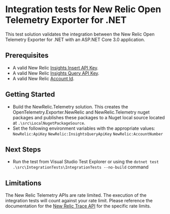 # Integration tests for New Relic Open Telemetry Exporter for .NET

This test solution validates the integration between the New Relic Open Telemetry Exporter for .NET with an ASP.NET Core 3.0 application.

## Prerequisites
* A valid New Relic <a target="_blank" href="https://docs.newrelic.com/docs/insights/insights-data-sources/custom-data/introduction-event-api#register">Insights Insert API Key</a>.
* A valid New Relic <a target="_blank" href="https://docs.newrelic.com/docs/insights/insights-api/get-data/query-insights-event-data-api#register">Insights Query API Key</a>.
* A valid New Relic <a target="_blank" href="https://docs.newrelic.com/docs/accounts/install-new-relic/account-setup/account-id#finding">Account Id</a>.

## Getting Started
* Build the NewRelic.Telemetry solution. This creates the OpenTelemetry.Exporter.NewRelic and NewRelic.Telemetry nuget packages and  publishes these packages to a Nuget local source located at `.\src\LocalNugetPackageSource`.
* Set the following environment variables with the appropriate values:
	`NewRelic:ApiKey`
	`NewRelic:InsightsQueryApiKey`
	`NewRelic:AccountNumber`

## Next Steps
* Run the test from Visual Studio Test Explorer or using the `dotnet test .\src\IntegrationTests\IntegrationTests --no-build` command


## Limitations
The New Relic Telemetry APIs are rate limited. The execution of the integration tests will count against your rate limit. Please reference the documentation for the [New Relic Trace API](https://docs.newrelic.com/docs/understand-dependencies/distributed-tracing/trace-api/trace-api-general-requirements-limits) for the specific rate limits.


